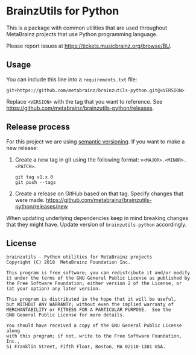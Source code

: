 # BrainzUtils for Python

This is a package with common utilities that are used throughout MetaBrainz
projects that use Python programming language.

Please report issues at https://tickets.musicbrainz.org/browse/BU.

## Usage

You can include this line into a `requirements.txt` file:

    git+https://github.com/metabrainz/brainzutils-python.git@<VERSION>

Replace `<VERSION>` with the tag that you want to reference.
See https://github.com/metabrainz/brainzutils-python/releases.

## Release process

For this project we are using [semantic versioning](http://semver.org/). If
you want to make a new release:

1. Create a new tag in git using the following format: `v<MAJOR>.<MINOR>.<PATCH>`.

       git tag v1.x.0
       git push --tags

2. Create a release on GitHub based on that tag. Specify changes that were made.
  https://github.com/metabrainz/brainzutils-python/releases/new

When updating underlying dependencies keep in mind breaking changes that they
might have. Update version of `brainzutils-python` accordingly.

## License

```
brainzutils - Python utilities for MetaBrainz projects
Copyright (C) 2018  MetaBrainz Foundation Inc.

This program is free software; you can redistribute it and/or modify
it under the terms of the GNU General Public License as published by
the Free Software Foundation; either version 2 of the License, or
(at your option) any later version.

This program is distributed in the hope that it will be useful,
but WITHOUT ANY WARRANTY; without even the implied warranty of
MERCHANTABILITY or FITNESS FOR A PARTICULAR PURPOSE.  See the
GNU General Public License for more details.

You should have received a copy of the GNU General Public License along
with this program; if not, write to the Free Software Foundation, Inc.,
51 Franklin Street, Fifth Floor, Boston, MA 02110-1301 USA.
```
